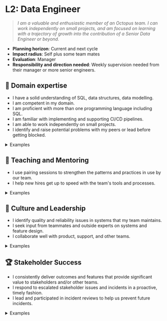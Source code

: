 # L2: Data Engineer

> _I am a valuable and enthusiastic member of an Octopus team. I can work independently on small projects, and am focused on learning with a trajectory of growth into the contribution of a Senior Data Engineer or beyond._

- **Planning horizon**: Current and next cycle
- **Impact radius**: Self plus some team mates
- **Evaluation**: Manager
- **Responsibility and direction needed**: Weekly supervision needed from their manager or more senior engineers.

## 🦉 Domain expertise

- I have a solid understanding of SQL, data structures, data modelling.
- I am competent in my domain.
- I am proficient with more than one programming language including SQL.
- I am familiar with implementing and supporting CI/CD pipelines.
- I am able to work independently on small projects.
- I identify and raise potential problems with my peers or lead before getting blocked.

<details>
<summary>Examples</summary>
- Within data modelling sessions have strong inputs, connections between data and normalised/denormalized
- I completed maintenance work in a complex area of the data pipeline, relying on my existing knowledge and occasionally reaching out for help from my more senior teammates when I knew I would need it.
- I self-assigned a task, discussed it with a team member, and completed the work to a high standard.

</details>

## 🌱 Teaching and Mentoring

- I use pairing sessions to strengthen the patterns and practices in use by our team.
- I help new hires get up to speed with the team's tools and processes.

<details>
<summary>Examples</summary>
- I gave feedback during a retrospective or incident postmortem that resulted in a process improvement.
- I acted as a buddy for a new person who joined my team, and helped them become productive with our tools.
- I gave feedback in a code review that resulted in a teammate updating the code to reflect better practices.

</details>

## 🧭 Culture and Leadership

- I identify quality and reliability issues in systems that my team maintains.
- I seek input from teammates and outside experts on systems and feature design.
- I collaborate well with product, support, and other teams.

<details>
<summary>Examples</summary>

- I noticed a section of data transformation that could result in a data issue, and I modified it to prevent the issue.
- I was assigned a task in a greenfields project that required me to design a small system, so I reached out to my team lead to collaborate with me.
- My product manager and my team lead asked me to do two things as the top priority, so I got them together in a conversation so we could work it out as a team.

</details>

## 🏆 Stakeholder Success

- I consistently deliver outcomes and features that provide significant value to stakeholders and/or other teams.
- I respond to escalated stakeholder issues and incidents in a proactive, timely fashion.
- I lead and participated in incident reviews to help us prevent future incidents.

<details>
<summary>Examples</summary>

- The team assigned me work last cycle based on stakeholder needs and I completed this work diligently.
- A stakeholder issue was escalated to my team, which I investigated and fixed at the most suitable time based on my existing workload.

</details>
